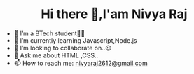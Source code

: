 <h1 align="center"> Hi there 👋,I'am Nivya Raj</h1>

<!--
**nivyaraj26/nivyaraj26** is a ✨ _special_ ✨ repository because its `README.md` (this file) appears on your GitHub profile.

Here are some ideas to get you started:
-->
- 🔭 I’m a BTech student👩‍💻
- 🌱 I’m currently learning Javascript,Node.js
- 👯 I’m looking to collaborate on..😉
- 💬 Ask me about HTML ,CSS..
- 📫 How to reach me: nivyaraj2612@gmail.com


